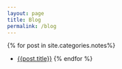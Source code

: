 ```yaml
---
layout: page
title: Blog
permalink: /blog
---
```

<!-- <section class="list">
	{% if site.posts.size == 0 %}
		<p class="text-center">Nothing published yet!</p>
	{% else %}
		{% for post in site.posts %}
			{% if post.categories == 'notes' %}
				{% if post.hidden != true %}
					{% include blog-post.html %}
				{% endif %}
			{% endif %}
		{% endfor %}
	{% endif %}
</section> -->
{% for post in site.categories.notes%}
   -  [{{post.title}}]({{post.url}})
{% endfor %}